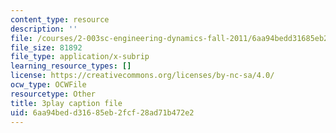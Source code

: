 ```yaml
---
content_type: resource
description: ''
file: /courses/2-003sc-engineering-dynamics-fall-2011/6aa94bedd31685eb2fcf28ad71b472e2_cd8lDtAtJbE.srt
file_size: 81892
file_type: application/x-subrip
learning_resource_types: []
license: https://creativecommons.org/licenses/by-nc-sa/4.0/
ocw_type: OCWFile
resourcetype: Other
title: 3play caption file
uid: 6aa94bed-d316-85eb-2fcf-28ad71b472e2
---
```

